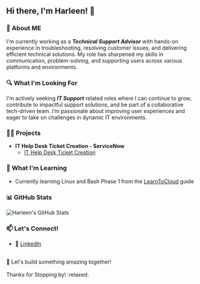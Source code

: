 ## Hi there, I'm Harleen! 👋

### 🚀 About ME 

I'm currently working as a ***Technical Support Advisor*** with hands-on experience in troubleshooting, resolving customer issues, and delivering efficient technical solutions. My role has sharpened my skills in communication, problem-solving, and supporting users across various platforms and environments.

### 🔍 What I'm Looking For

I'm actively seeking ***IT Support*** related roles where I can continue to grow, contribute to impactful support solutions, and be part of a collaborative tech-driven team. I’m passionate about improving user experiences and eager to take on challenges in dynamic IT environments.

### 👨‍💻 Projects
- <b> IT Help Desk Ticket Creation - ServiceNow </b>
  -  [IT Help Desk Ticket Creation](https://github.com/DevHarleen/Help-Desk-Ticket-Creation-/tree/main)


### 🌱 What I'm Learning
- Currently learning Linux and Bash Phase 1 from the [LearnToCloud](https://learntocloud.guide/) guide


### 📊 GitHub Stats
![Harleen's GitHub Stats](https://github-readme-stats.vercel.app/api?username=DevHarleen&show_icons=true&theme=radical)


### 📫 Let's Connect!
- 💼 [LinkedIn](https://www.linkedin.com/in/harleen-k1/)
  
<br>
🚀 Let's build something amazing together! <br><br>
    Thanks for Stopping by! :relaxed: 



